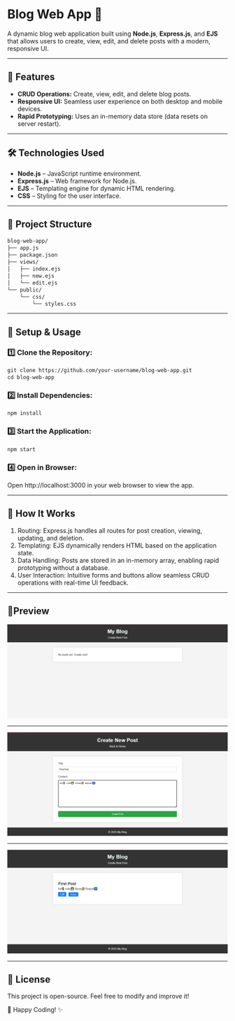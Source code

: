 # Blog Web App 📝

A dynamic blog web application built using **Node.js**, **Express.js**, and **EJS** that allows users to create, view, edit, and delete posts with a modern, responsive UI.

---

## 🌟 Features

- **CRUD Operations:** Create, view, edit, and delete blog posts.
- **Responsive UI:** Seamless user experience on both desktop and mobile devices.
- **Rapid Prototyping:** Uses an in-memory data store (data resets on server restart).

---

## 🛠️ Technologies Used

- **Node.js** – JavaScript runtime environment.
- **Express.js** – Web framework for Node.js.
- **EJS** – Templating engine for dynamic HTML rendering.
- **CSS** – Styling for the user interface.

---

## 📂 Project Structure
```
blog-web-app/
├── app.js
├── package.json
├── views/
│   ├── index.ejs
│   ├── new.ejs
│   └── edit.ejs
└── public/
    └── css/
        └── styles.css
```

---

## 🔧 Setup & Usage

### 1️⃣ Clone the Repository:

```
git clone https://github.com/your-username/blog-web-app.git
cd blog-web-app
```

### 2️⃣ Install Dependencies:
```
npm install
```

### 3️⃣ Start the Application:
```
npm start
```
### 4️⃣ Open in Browser:

Open http://localhost:3000 in your web browser to view the app.

---

## 🎯 How It Works
1. Routing: Express.js handles all routes for post creation, viewing, updating, and deletion.
2. Templating: EJS dynamically renders HTML based on the application state.
3. Data Handling: Posts are stored in an in-memory array, enabling rapid prototyping without a database.
4. User Interaction: Intuitive forms and buttons allow seamless CRUD operations with real-time UI feedback.

---

## 👀Preview

![Blog App Screenshot](screenshot/Screenshot1.png)

---

![Blog App Screenshot](screenshot/Screenshot2.png)

---

![Blog App Screenshot](screenshot/Screenshot3.png)

---

## 📝 License
This project is open-source. Feel free to modify and improve it!

🚀 Happy Coding! ✨
